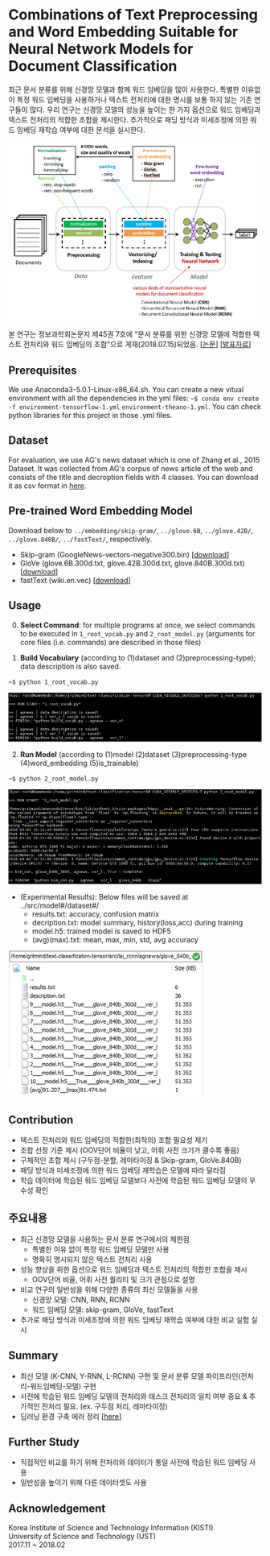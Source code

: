 # Combinations of Text Preprocessing and Word Embedding Suitable for Neural Network Models for Document Classification 

최근 문서 분류를 위해 신경망 모델과 함께 워드 임베딩을 많이 사용한다. 특별한 이유없이 특정 워드 임베딩을 사용하거나 텍스트 전처리에 대한 명시를 보통 하지 않는 기존 연구들이 많다. 우리 연구는 신경망 모델의 성능을 높이는 한 가지 옵션으로 워드 임베딩과  텍스트 전처리의 적합한 조합을 제시한다. 추가적으로 패딩 방식과 미세조정에 의한 워드 임베딩 재학습 여부에 대한 분석을 실시한다.

![](/assets/process.PNG)

본 연구는 정보과학회논문지 제45권 7호에 "문서 분류를 위한 신경망 모델에 적합한 텍스트 전처리와 워드 임베딩의 조합"으로 게재(2018.07.15)되었음. [[논문](http://kiise.or.kr/e_journal/2018/7/JOK/pdf/08.pdf)] [[발표자료](https://1drv.ms/p/s!AllPqyV9kKUrkQD9pozYIUpXKd8q)]

## Prerequisites
We use Anaconda3-5.0.1-Linux-x86_64.sh. You can create a new vitual environment with all the dependencies in the yml files: 
`~$ conda env create -f environment-tensorflow-1.yml`  `environment-theano-1.yml`. You can check python libraries for this project in those .yml files.

## Dataset
For evaluation, we use AG's news dataset which is one of Zhang et al., 2015 Dataset. It was collected from AG's corpus of news article of the web and consists of the title and decroption fields with 4 classes. You can download it as csv format in [here](https://drive.google.com/open?id=1XbrUZk3_PFVEp7zkZVrNgnRRlXKgNWt3). 

## Pre-trained Word Embedding Model
Download below to `../embedding/skip-gram/`, `../glove.6B`, `../glove.42B/`, `../glove.840B/`, `../fastText/`, respectively. 
* Skip-gram (GoogleNews-vectors-negative300.bin) [[download](https://code.google.com/archive/p/word2vec/)]
* GloVe (glove.6B.300d.txt, glove.42B.300d.txt, glove.840B.300d.txt) [[download](https://nlp.stanford.edu/projects/glove/)]
* fastText (wiki.en.vec) [[download](https://fasttext.cc/docs/en/pretrained-vectors.html)]


## Usage

0. **Select Command**: for multiple programs at once, we select commands to be executed in `1_root_vocab.py` and `2_root_model.py` (arguments for core files (i.e. commands) are described in those files)

1. **Build Vocabulary** (according to (1)dataset and (2)preprocessing-type); data description is also saved.
```
~$ python 1_root_vocab.py
```
![](/assets/1_root_vocab2.PNG)

2. **Run Model** (according to (1)model (2)dataset (3)preprocessing-type (4)word_embedding (5)is_trainable) 
```
~$ python 2_root_model.py
```
![](/assets/2_root_model2.PNG)

* (Experimental Results): Below files will be saved at ../src/model#/dataset#/ 
   * results.txt: accuracy, confusion matrix
   * decription.txt: model summary, history(loss,acc) during training
   * model.h5: trained model is saved to HDF5
   * (avg)(max).txt: mean, max, min, std, avg accuracy 

![](/assets/3_result.PNG)


## Contribution
* 텍스트 전처리와 워드 임베딩의 적합한(최적의) 조합 필요성 제기
* 조합 선정 기준 제시 (OOV단어 비율이 낮고, 어휘 사전 크기가 클수록 좋음)
* 구체적인 조합 제시 (구두점-분할, 레마타이징 & Skip-gram, GloVe.840B)
* 패딩 방식과 미세조정에 의한 워드 임베딩 재학습은 모델에 따라 달라짐
* 학습 데이터에 학습된 워드 임베딩 모델보다 사전에 학습된 워드 임베딩 모델의 우수성 확인

## 주요내용
* 최근 신경망 모델을 사용하는 문서 분류 연구에서의 제한점 
   - 특별한 이유 없이 특정 워드 임베딩 모델만 사용
   - 명확히 명시되지 않은 텍스트 전처리 사용
* 성능 향상을 위한 옵션으로 워드 임베딩과 텍스트 전처리의 적합한 조합을 제시
   - OOV단어 비율, 어휘 사전 퀄리티 및 크기 관점으로 설명
* 비교 연구의 일반성을 위해 다양한 종류의 최신 모델들을 사용
   - 신경망 모델: CNN, RNN, RCNN
   - 워드 임베딩 모델: skip-gram, GloVe, fastText
* 추가로 패딩 방식과 미세조정에 의한 워드 임베딩 재학습 여부에 대한 비교 실험 실시

## Summary
* 최신 모델 (K-CNN, Y-RNN, L-RCNN) 구현 및 문서 분류 모델 파이프라인(전처리-워드임베딩-모델) 구현
* 사전에 학습된 워드 임베딩 모델의 전처리와 태스크 전처리의 일치 여부 중요 & 추가적인 전처리 필요. (ex. 구두점 처리, 레마타이징)
* 딥러닝 환경 구축 에러 정리 [[here](https://github.com/gritmind/suitable-combination/blob/master/assets/2018-01-30-Error-Messages.md)]

## Further Study
* 직접적인 비교를 하기 위해 전처리와 데이터가 통일 사전에 학습된 워드 임베딩 사용
* 일반성을 높이기 위해 다른 데이터셋도 사용



## Acknowledgement
Korea Institute of Science and Technology Information (KISTI) <br>
University of Science and Technology (UST) <br>
2017.11 ~ 2018.02
